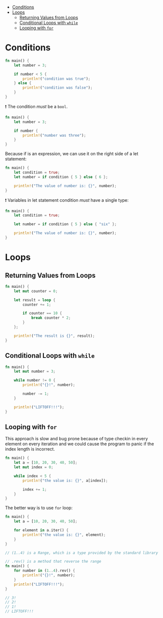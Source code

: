 - [Conditions](#conditions)
- [Loops](#loops)
  - [Returning Values from Loops](#returning-values-from-loops)
  - [Conditional Loops with `while`](#conditional-loops-with-while)
  - [Looping with `for`](#looping-with-for)

# Conditions

```rust
fn main() {
    let number = 3;

    if number < 5 {
        println!("condition was true");
    } else {
        println!("condition was false");
    }
}
```

❗️ The condition *must* be a `bool`.

```rust
fn main() {
    let number = 3;

    if number {
        println!("number was three");
    }
}
```

Because if is an expression, we can use it on the right side of a let statement:

```rust
fn main() {
    let condition = true;
    let number = if condition { 5 } else { 6 };

    println!("The value of number is: {}", number);
}
```

❗️ Variables in let statement condition *must* have a single type:

```rust
fn main() {
    let condition = true;

    let number = if condition { 5 } else { "six" };

    println!("The value of number is: {}", number);
}
```

# Loops

## Returning Values from Loops

```rust
fn main() {
    let mut counter = 0;

    let result = loop {
        counter += 1;

        if counter == 10 {
            break counter * 2;
        }
    };

    println!("The result is {}", result);
}
```

## Conditional Loops with `while`

```rust
fn main() {
    let mut number = 3;

    while number != 0 {
        println!("{}!", number);

        number -= 1;
    }

    println!("LIFTOFF!!!");
}
```

## Looping with `for`

This approach is slow and bug prone because of type checkin in every element on every iteration and we could cause the program to panic if the index length is incorrect.

```rust
fn main() {
    let a = [10, 20, 30, 40, 50];
    let mut index = 0;

    while index < 5 {
        println!("the value is: {}", a[index]);

        index += 1;
    }
}
```

The better way is to use `for` loop:

```rust
fn main() {
    let a = [10, 20, 30, 40, 50];

    for element in a.iter() {
        println!("the value is: {}", element);
    }
}
```

```rust
// (1..4) is a Range, which is a type provided by the standard library that generates all numbers in sequence starting from one number and ending before another number

// .rev() is a method that reverse the range
fn main() {
    for number in (1..4).rev() {
        println!("{}!", number);
    }
    println!("LIFTOFF!!!");
}

// 3!
// 2!
// 1!
// LIFTOFF!!!
```
